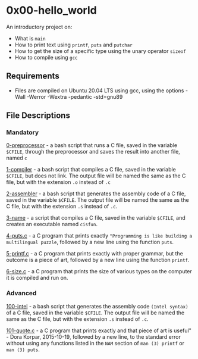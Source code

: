 # 0x00-hello_world
An introductory project on:

- What is `main`
- How to print text using `printf`, `puts` and `putchar`
- How to get the size of a specific type using the unary operator `sizeof`
- How to compile using `gcc`
## Requirements
- Files are compiled on Ubuntu 20.04 LTS using gcc, using the options -Wall -Werror -Wextra -pedantic -std=gnu89
## File Descriptions
### Mandatory
[0-preprocessor](https://github.com/Gbeminiyi2022/alx-low_level_programming/blob/main/0x00-hello_world/0-preprocessor) - a bash script that runs a C file, saved in the variable `$CFILE`, through the preprocessor and saves the result into another file, named `c`

[1-compiler](https://github.com/Gbeminiyi2022/alx-low_level_programming/blob/main/0x00-hello_world/1-compiler) - a bash script that compiles a C file, saved in the variable `$CFILE`, but does not link. The output file will be named the same as the C file, but with the extension `.o` instead of `.c`

[2-assembler](https://github.com/Gbeminiyi2022/alx-low_level_programming/blob/main/0x00-hello_world/2-assembler) - a bash script that generates the assembly code of a C file, saved in the variable `$CFILE`. The output file will be named the same as the C file, but with the extension `.s` instead of `.c`.

[3-name](https://github.com/Gbeminiyi2022/alx-low_level_programming/blob/main/0x00-hello_world/3-name) - a script that compiles a C file, saved in the variable `$CFILE`, and creates an executable named `cisfun`.

[4-puts.c](https://github.com/Gbeminiyi2022/alx-low_level_programming/blob/main/0x00-hello_world/4-puts.c) - a C program that prints exactly `"Programming is like building a multilingual puzzle`, followed by a new line using the function `puts`.

[5-printf.c](https://github.com/Gbeminiyi2022/alx-low_level_programming/blob/main/0x00-hello_world/5-printf.c) - a C program that prints exactly with proper grammar, but the outcome is a piece of art, followed by a new line using the function `printf`.

[6-size.c](https://github.com/Gbeminiyi2022/alx-low_level_programming/blob/main/0x00-hello_world/6-size.c) - a C program that prints the size of various types on the computer it is compiled and run on.

### Advanced
[100-intel](https://github.com/Gbeminiyi2022/alx-low_level_programming/blob/main/0x00-hello_world/100-intel) - a bash script that generates the assembly code `(Intel syntax)` of a C file, saved in the variable `$CFILE`. The output file will be named the same as the C file, but with the extension `.s` instead of `.c`.

[101-quote.c](https://github.com/Gbeminiyi2022/alx-low_level_programming/blob/main/0x00-hello_world/101-quote.c) - a C program that prints exactly and that piece of art is useful" - Dora Korpar, 2015-10-19, followed by a new line, to the standard error without using any functions listed in the `NAM` section of `man (3) printf`  or `man (3) puts`.
